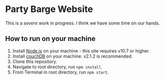 # Party Barge Website

This is a *severe* work in progress. I think we have some time on our hands.

## How to run on your machine

1. Install [Node.js](https://nodejs.org) on your machine - this site requires v10.7 or higher.
2. Install [couchDB](https://couchdb.apache.org) on your machine. v2.1.2 is recommended.
3. Clone this repository.
4. Navigate to root directory, run `npm install`.
5. From Terminal in root directory, run `npm start`.